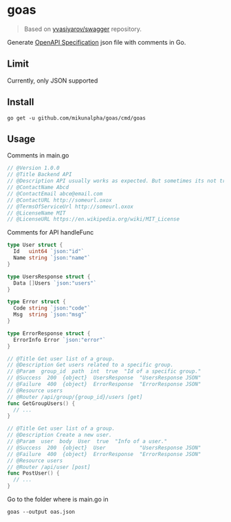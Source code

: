 # goas
> Based on [yvasiyarov/swagger](https://github.com/yvasiyarov/swagger) repository.

Generate [OpenAPI Specification](https://swagger.io/specification) json file with comments in Go.

## Limit
Currently, only JSON supported

## Install

```
go get -u github.com/mikunalpha/goas/cmd/goas
```

## Usage
Comments in main.go
```go
// @Version 1.0.0
// @Title Backend API
// @Description API usually works as expected. But sometimes its not true.
// @ContactName Abcd
// @ContactEmail abce@email.com
// @ContactURL http://someurl.oxox
// @TermsOfServiceUrl http://someurl.oxox
// @LicenseName MIT
// @LicenseURL https://en.wikipedia.org/wiki/MIT_License
```
Comments for API handleFunc
```go
type User struct {
  Id   uint64 `json:"id"`
  Name string `json:"name"`
}

type UsersResponse struct {
  Data []Users `json:"users"`
}

type Error struct {
  Code string `json:"code"`
  Msg  string `json:"msg"`
}

type ErrorResponse struct {
  ErrorInfo Error `json:"error"`
}

// @Title Get user list of a group.
// @Description Get users related to a specific group.
// @Param  group_id  path  int  true  "Id of a specific group."
// @Success  200  {object}  UsersResponse  "UsersResponse JSON"
// @Failure  400  {object}  ErrorResponse  "ErrorResponse JSON"
// @Resource users
// @Router /api/group/{group_id}/users [get]
func GetGroupUsers() {
  // ...
}

// @Title Get user list of a group.
// @Description Create a new user.
// @Param  user  body  User  true  "Info of a user."
// @Success  200  {object}  User           "UsersResponse JSON"
// @Failure  400  {object}  ErrorResponse  "ErrorResponse JSON"
// @Resource users
// @Router /api/user [post]
func PostUser() {
  // ...
}
```
Go to the folder where is main.go in
```
goas --output oas.json
```
